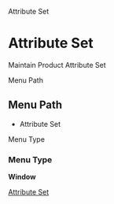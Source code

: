 
Attribute Set
# Attribute Set


Maintain Product Attribute Set

Menu Path
## Menu Path



- Attribute Set

Menu Type
### Menu Type

**Window**


[Attribute Set](../../window-attribute-set.md)